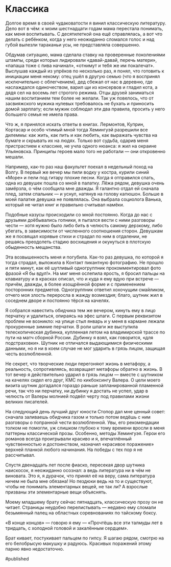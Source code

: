 
# Классика
Долгое время в своей чудаковатости я винил классическую литературу. Дело вот в чём: к моим шестнадцати годам мама перестала понимать, как меня воспитывать. С десятилеткой она ещё справлялась, а вот что делать с ребёнком, когда у него неожиданно сломался голос и над губой вылезли тараканьи усы, не представляла совершенно. 

Обдумав ситуацию, мама сделала ставку на проверенные поколениями штампы, среди которых лидировали «давай-давай, перечь матери», «папаша тоже с пива начинал», «отнимут и тебя же им покалечат». Выслушав каждый из упрёков по несколько раз, я понял, что готовить к инициации меня некому: отец ушёл в другую семью (что я воспринял исключительно с облегчением), дед сбежал от нас в деревню, где наслаждался одиночеством, варил щи из консервов и гладил кота, а дядя сел на восемь лет строгого режима. Отцы друзей заниматься нашим воспитанием тем более не желали. Так уж повелось, что от засвияжского мужика нулевых требовалось не бухать и приносить домой зарплату; если мужик соблюдал эти два правила, просить у него большего семья не имела права.

Что ж, я принялся искать ответы в книгах. Лермонтов, Куприн, Кортасар и особо чтимый мной тогда Хемингуэй разрешили все дилеммы: как жить, как пить и как любить, как выражать чувства на бумаге и скрывать их на людях. Только вот судьба, одарив меня пристрастием к классике, не учла одного нюанса: я жил на окраине Ульяновска. Принципы героев мало того не работали — они откровенно мешали.

Например, как-то раз наш факультет поехал в недельный поход на Волгу. В первый же вечер мы пили водку у костра, курили синий «Море» и пели под гитару плохие песни. Когда я отправился спать, одна из девушек пошла со мной в палатку. Лёжа рядом, девушка очень замёрзла, о чём сообщила мне дважды. Я галантно отдал ей сначала плед, затем спальник — и уснул, натянув на голову капюшон. Больше в моей палатке девушка не появлялась. Она выбрала социолога Ванька, который не читал книг и правильно считывал намёки.

Подобные казусы происходили со мной постоянно. Когда до нас с друзьями доёбывались гопники, я пытался вести с ними разговоры чести — хотя нужно было либо бить в челюсть самому дерзкому, либо убегать, в зависимости от численного соотношения сторон. Девушкам же я посвящал корявые стихи и страдал по ним в отдалении, не решаясь преодолеть стадию восхищения и окунуться в плотскую обыденность мещанства.

Эта возвышенность меня и погубила. Как-то раз девушка, по которой я тогда страдал, выложила в Контакт пикантную фотографию. Не прошло и пяти минут, как её шутливый одногруппник прокомментировал фото фразой «Я бы вдул!». На миг меня ослепила ярость, я бросил пальцы на клавиатуру и в красках описал, что и куда я ему вдую при встрече — причём, дважды, в более изощрённой форме и с применением посторонних предметов. Одногруппник ответил хохочущим смайликом, отчего моя злость переросла в жажду возмездия; благо, шутник жил в соседнем дворе и постоянно тёрся на качелях.

Я собрался навестить обидчика тем же вечером, кинуть ему в лицо перчатку и удалиться, опираясь на эфес шпаги. С первым реквизитом проблем не возникло: на улице стыл январь и у меня в кармане лежали прокуренные зимние перчатки. В роли шпаги же выступила телескопическая дубинка, купленная летом на владимирской трассе по пути на матч сборной России. Дубинку я взял, как говорится, «для подстраховки». Шутник не отличался выдающимися физическими данными, но я ни в коем случае не мог ударить в грязь лицом, защищая честь возлюбленной.

Не секрет, что творческие люди перегоняют жизнь в метафору, а реальность, сопротивляясь, возвращает метафоры обратно в жизнь. В тот вечер я действительно ударил в грязь лицом — вместе с шутником на качелях сидел его друг, КМС по кикбоксингу Валера. О цели моего визита шутник догадался гораздо раньше запланированной пламенной речи, так что ни перчатку, ни дубинку я достать не успел, удар в челюсть от Валеры молнией подвёл черту под правилами жизни великих писателей.

На следующий день лучший друг юности Стопор дал мне ценный совет: сначала заливаешь обидчика газом и только потом ведёшь с ним разговоры о попранной чести возлюбленной. Увы, его рекомендации толком не помогли, уж слишком глубоко к тому времени вросли в меня паттерны классической прозы. Особенно, методы Хемингуэя. Герои его романов всегда проигрывали красиво и я, впечатлённый чувственностью и достоинством, назначил «красивое поражение» верхней планкой любого начинания. На победы с тех пор я не рассчитывал.

Спустя двенадцать лет после фиаско, пересекая двор шутника наискосок, я неожиданно осознал: а ведь литература ни в чём не виновата. Это я, я дурачок, что принял её на веру, сама литература ничем не была мне обязана! Но пездюки ведь на то и существуют, чтобы не понимать элементарных вещей, не так ли? А взрослые призваны эти элементарные вещи объяснять.

Моему младшему брату сейчас пятнадцать, классическую прозу он не читает. Страницы неудобно перелистывать — недавно ему сломали безымянный палец на областных соревнованиях по тайскому боксу.

«В конце концов» — говорю я ему — «Прочтёшь все эти талмуды лет в тридцать, с холодной головой и закалённым сердцем».

Брат кивает, постукивает пальцем по гипсу. Я шагаю рядом, смотрю на его белобрысую макушку и радуюсь. Красивых поражений этому парню явно недостаточно.

#published